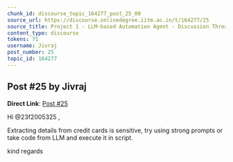 ```yaml
---
chunk_id: discourse_topic_164277_post_25_00
source_url: https://discourse.onlinedegree.iitm.ac.in/t/164277/25
source_title: Project 1 - LLM-based Automation Agent - Discussion Thread [TDS Jan 2025]
content_type: discourse
tokens: 71
username: Jivraj
post_number: 25
topic_id: 164277
---
```


## Post #25 by Jivraj

**Direct Link**: [Post #25](https://discourse.onlinedegree.iitm.ac.in/t/164277/25)

Hi @23f2005325 ,

Extracting details from credit cards is sensitive, try using strong prompts or take code from LLM and execute it in script.

kind regards
